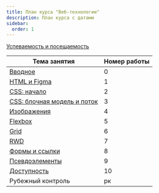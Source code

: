 ```yaml
---
title: План курса "Веб-технологии"
description: План курса с датами
sidebar:
  order: 1
---
```


[Успеваемость и посещаемость](https://drive.google.com/drive/folders/1SW49nK9hJa5PCEmks49AFEFjQ1ULLgld?usp=sharing)

| Тема занятия                                              | Номер работы |
| --------------------------------------------------------- | ------------ |
| [Вводное](/2024/веб-технологии/intro/)                    | 0            |
| [HTML и Figma](/2024/веб-технологии/lab1/)                | 1            |
| [CSS: начало](/2024/веб-технологии/lab2/)                 | 2            |
| [CSS: блочная модель и поток](/2024/веб-технологии/lab3/) | 3            |
| [Изображения](/2024/веб-технологии/lab4/)                 | 4            |
| [Flexbox](/2024/веб-технологии/lab5/)                     | 5            |
| [Grid](/2024/веб-технологии/lab6/)                        | 6            |
| [RWD](/2024/веб-технологии/lab7/)                         | 7            |
| [Формы и ссылки](/2024/веб-технологии/lab8/)              | 8            |
| [Псевдоэлементы](/2024/веб-технологии/lab9/)              | 9            |
| [Доступность](/2024/веб-технологии/lab10/)                | 10           |
| Рубежный контроль                                         | рк           |
